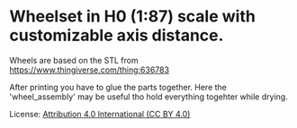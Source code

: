 # Wheelset in H0 (1:87) scale with customizable axis distance.

Wheels are based on the STL from https://www.thingiverse.com/thing:636783

After printing you have to glue the parts together. Here the 'wheel_assembly' may be useful tho hold everything togehter while drying.

License: [Attribution 4.0 International (CC BY 4.0)](https://creativecommons.org/licenses/by/4.0/)
